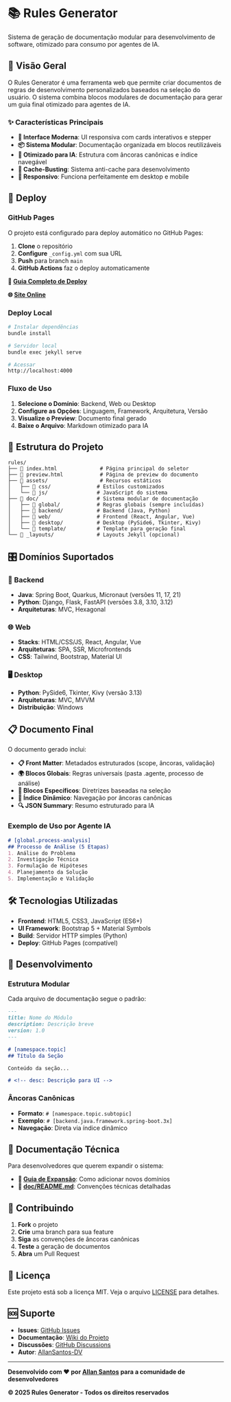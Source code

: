 # 📚 Rules Generator

Sistema de geração de documentação modular para desenvolvimento de software, otimizado para consumo por agentes de IA.

## 🎯 Visão Geral

O Rules Generator é uma ferramenta web que permite criar documentos de regras de desenvolvimento personalizados baseados na seleção do usuário. O sistema combina blocos modulares de documentação para gerar um guia final otimizado para agentes de IA.

### ✨ Características Principais

- **🎨 Interface Moderna**: UI responsiva com cards interativos e stepper
- **📦 Sistema Modular**: Documentação organizada em blocos reutilizáveis
- **🤖 Otimizado para IA**: Estrutura com âncoras canônicas e índice navegável
- **🔄 Cache-Busting**: Sistema anti-cache para desenvolvimento
- **📱 Responsivo**: Funciona perfeitamente em desktop e mobile

## 🚀 Deploy

### GitHub Pages

O projeto está configurado para deploy automático no GitHub Pages:

1. **Clone** o repositório
2. **Configure** `_config.yml` com sua URL
3. **Push** para branch `main`
4. **GitHub Actions** faz o deploy automaticamente

**📄 [Guia Completo de Deploy](DEPLOY_GUIDE.md)**

**🌐 [Site Online](https://allansantos-dv.github.io/rules)**

### Deploy Local

```bash
# Instalar dependências
bundle install

# Servidor local
bundle exec jekyll serve

# Acessar
http://localhost:4000
```

### Fluxo de Uso

1. **Selecione o Domínio**: Backend, Web ou Desktop
2. **Configure as Opções**: Linguagem, Framework, Arquitetura, Versão
3. **Visualize o Preview**: Documento final gerado
4. **Baixe o Arquivo**: Markdown otimizado para IA

## 📁 Estrutura do Projeto

```
rules/
├── 📄 index.html              # Página principal do seletor
├── 📄 preview.html            # Página de preview do documento
├── 📁 assets/                 # Recursos estáticos
│   ├── 📁 css/               # Estilos customizados
│   └── 📁 js/                # JavaScript do sistema
├── 📁 doc/                   # Sistema modular de documentação
│   ├── 📁 global/            # Regras globais (sempre incluídas)
│   ├── 📁 backend/           # Backend (Java, Python)
│   ├── 📁 web/               # Frontend (React, Angular, Vue)
│   ├── 📁 desktop/           # Desktop (PySide6, Tkinter, Kivy)
│   └── 📁 template/          # Template para geração final
└── 📁 _layouts/              # Layouts Jekyll (opcional)
```

## 🎛️ Domínios Suportados

### 🔧 Backend
- **Java**: Spring Boot, Quarkus, Micronaut (versões 11, 17, 21)
- **Python**: Django, Flask, FastAPI (versões 3.8, 3.10, 3.12)
- **Arquiteturas**: MVC, Hexagonal

### 🌐 Web
- **Stacks**: HTML/CSS/JS, React, Angular, Vue
- **Arquiteturas**: SPA, SSR, Microfrontends
- **CSS**: Tailwind, Bootstrap, Material UI

### 🖥️ Desktop
- **Python**: PySide6, Tkinter, Kivy (versão 3.13)
- **Arquiteturas**: MVC, MVVM
- **Distribuição**: Windows

## 📋 Documento Final

O documento gerado inclui:

- **📋 Front Matter**: Metadados estruturados (scope, âncoras, validação)
- **🌍 Blocos Globais**: Regras universais (pasta .agente, processo de análise)
- **🎯 Blocos Específicos**: Diretrizes baseadas na seleção
- **📑 Índice Dinâmico**: Navegação por âncoras canônicas
- **🔍 JSON Summary**: Resumo estruturado para IA

### Exemplo de Uso por Agente IA

```markdown
# [global.process-analysis]
## Processo de Análise (5 Etapas)
1. Análise do Problema
2. Investigação Técnica
3. Formulação de Hipóteses
4. Planejamento da Solução
5. Implementação e Validação
```

## 🛠️ Tecnologias Utilizadas

- **Frontend**: HTML5, CSS3, JavaScript (ES6+)
- **UI Framework**: Bootstrap 5 + Material Symbols
- **Build**: Servidor HTTP simples (Python)
- **Deploy**: GitHub Pages (compatível)

## 🔧 Desenvolvimento

### Estrutura Modular

Cada arquivo de documentação segue o padrão:

```markdown
---
title: Nome do Módulo
description: Descrição breve
version: 1.0
---

# [namespace.topic]
## Título da Seção

Conteúdo da seção...

# <!-- desc: Descrição para UI -->
```

### Âncoras Canônicas

- **Formato**: `# [namespace.topic.subtopic]`
- **Exemplo**: `# [backend.java.framework.spring-boot.3x]`
- **Navegação**: Direta via índice dinâmico

## 📖 Documentação Técnica

Para desenvolvedores que querem expandir o sistema:

- **📄 [Guia de Expansão](EXPANSION_GUIDE.md)**: Como adicionar novos domínios
- **📄 [doc/README.md](doc/README.md)**: Convenções técnicas detalhadas

## 🤝 Contribuindo

1. **Fork** o projeto
2. **Crie** uma branch para sua feature
3. **Siga** as convenções de âncoras canônicas
4. **Teste** a geração de documentos
5. **Abra** um Pull Request

## 📄 Licença

Este projeto está sob a licença MIT. Veja o arquivo [LICENSE](LICENSE) para detalhes.

## 🆘 Suporte

- **Issues**: [GitHub Issues](https://github.com/AllanSantos-DV/rules/issues)
- **Documentação**: [Wiki do Projeto](https://github.com/AllanSantos-DV/rules/wiki)
- **Discussões**: [GitHub Discussions](https://github.com/AllanSantos-DV/rules/discussions)
- **Autor**: [AllanSantos-DV](https://github.com/AllanSantos-DV)

---

**Desenvolvido com ❤️ por [Allan Santos](https://github.com/AllanSantos-DV) para a comunidade de desenvolvedores**

**© 2025 Rules Generator - Todos os direitos reservados**
